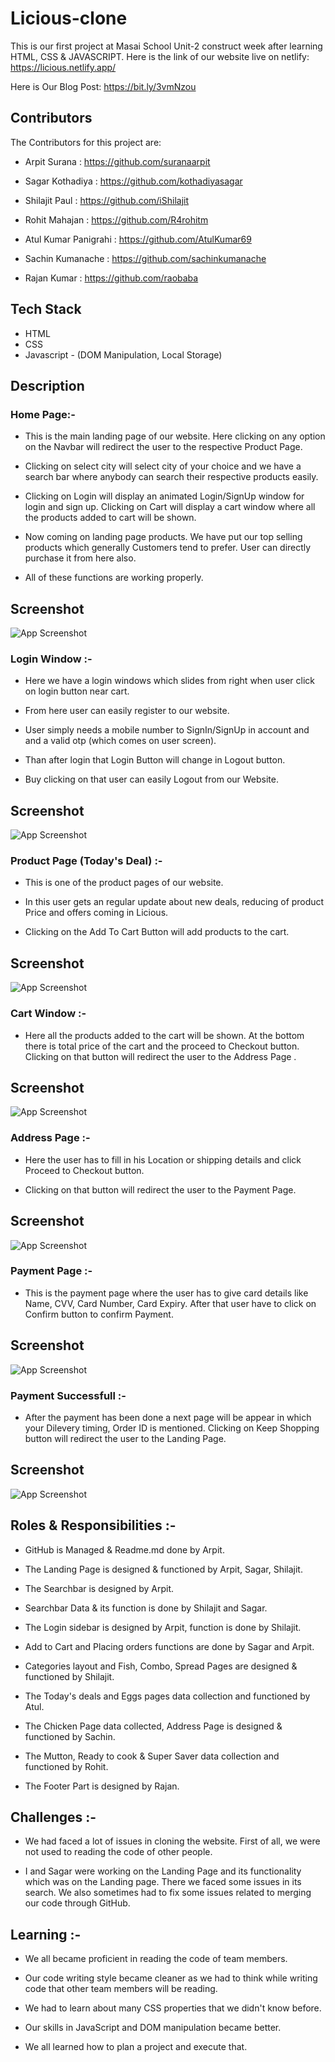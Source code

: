 
# Licious-clone

This is our first project at Masai School Unit-2 construct week after learning HTML, CSS & JAVASCRIPT. Here is the link of our website live on netlify: https://licious.netlify.app/ 

Here is Our Blog Post: https://bit.ly/3vmNzou


## Contributors

The Contributors for this project are:

* Arpit Surana : https://github.com/suranaarpit

* Sagar Kothadiya : https://github.com/kothadiyasagar

* Shilajit Paul : https://github.com/iShilajit

* Rohit Mahajan : https://github.com/R4rohitm

* Atul Kumar Panigrahi : https://github.com/AtulKumar69

* Sachin Kumanache : https://github.com/sachinkumanache

* Rajan Kumar : https://github.com/raobaba

## Tech Stack

* HTML
* CSS
* Javascript - (DOM Manipulation, Local Storage)

## Description

### Home Page:-

* This is the main landing page of our website. Here clicking on any option on the Navbar will redirect the user to the respective Product Page. 

* Clicking on select city will select city of your choice and we have a search bar where anybody can search their respective products easily.

* Clicking on Login will display an animated Login/SignUp window for login and sign up. Clicking on Cart will display a cart window where all the products added to cart will be shown.

* Now coming on landing page products. We have put our top selling products which generally Customers tend to prefer. User can directly purchase it from here also.

* All of these functions are working properly.
## Screenshot

![App Screenshot](https://user-images.githubusercontent.com/99549985/155755801-019da1e4-5bc4-4bf4-9c23-2435dbf15178.PNG)


### Login Window :-

* Here we have a login windows which slides from right when user click on login button near cart.

* From here user can easily register to our website.

* User simply needs a mobile number to SignIn/SignUp in account and and a valid otp (which comes on user screen).

* Than after login that Login Button will change in Logout button.

* Buy clicking on that user can easily Logout from our Website.
## Screenshot

![App Screenshot](https://user-images.githubusercontent.com/99549985/155844640-847b3b9f-ae91-4da4-8d7b-54be93634e49.PNG)

### Product Page (Today's Deal) :-

* This is one of the product pages of our website.

* In this user gets an regular update about new deals, reducing of product Price and offers coming in Licious.

* Clicking on the Add To Cart Button will add products to the cart.
## Screenshot

![App Screenshot](https://user-images.githubusercontent.com/99549985/155759842-65218b68-7c4e-484e-8db4-e3b292fc583b.PNG)


### Cart Window :-


* Here all the products added to the cart will be shown. At the bottom there is total price of the cart and the proceed to Checkout button. Clicking on that button will redirect the user to the Address Page .
## Screenshot

![App Screenshot](https://user-images.githubusercontent.com/99549985/155844841-f3d420be-c70a-4e40-9389-ccda5ef16207.PNG)

### Address Page :-


* Here the user has to fill in his Location or shipping details and click Proceed to Checkout button. 

* Clicking on that button will redirect the user to the Payment Page.
## Screenshot

![App Screenshot](https://user-images.githubusercontent.com/99549985/155845293-288316eb-8c6e-4a80-af14-3c4072868fe7.PNG)

### Payment Page :-


* This is the payment page where the user has to give card details like Name, CVV, Card Number, Card Expiry. After that user have to click on Confirm button to confirm Payment.

## Screenshot

![App Screenshot](https://user-images.githubusercontent.com/99549985/155845395-caa54685-8fc6-4fdb-a2ac-b298c7335522.PNG)

### Payment Successfull :-


* After the payment has been done a next page will be appear in which your Dilevery timing, Order ID is mentioned. Clicking on Keep Shopping button will redirect the user to the Landing Page. 
## Screenshot

![App Screenshot](https://user-images.githubusercontent.com/99549985/155845745-014c2e17-bd10-4b0e-bf96-642ccf3438e0.PNG)

## Roles & Responsibilities :-


* GitHub is Managed & Readme.md done by Arpit.

* The Landing Page is designed & functioned by Arpit, Sagar, Shilajit.

* The Searchbar is designed by Arpit. 

* Searchbar Data & its function is done by Shilajit and Sagar.

* The Login sidebar is designed by Arpit, function is done by Shilajit.

* Add to Cart and Placing orders functions are done by Sagar and Arpit.

* Categories layout and Fish, Combo, Spread Pages are designed & functioned by Shilajit.

* The Today's deals and Eggs pages data collection and functioned by Atul.

* The Chicken Page data collected, Address Page is designed & functioned by Sachin.

* The Mutton, Ready to cook & Super Saver data collection and functioned by Rohit.

* The Footer Part is designed by Rajan.
## Challenges :-

* We had faced a lot of issues in cloning the website. First of all, we were not used to reading the code of other people. 

* I and Sagar were working on the Landing Page and its functionality which was on the Landing page. There we faced some issues in its search. We also sometimes had to fix some issues related to merging our code through GitHub.
## Learning :-


* We all became proficient in reading the code of team members.

* Our code writing style became cleaner as we had to think while writing code that other team members will be reading.

* We had to learn about many CSS properties that we didn't know before.

* Our skills in JavaScript and DOM manipulation became better.

* We all learned how to plan a project and execute that.